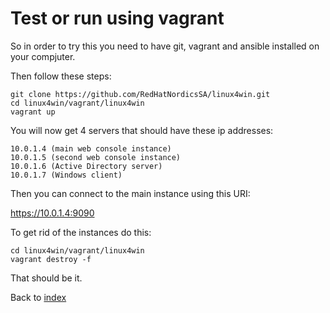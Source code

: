 # Test or run using vagrant

So in order to try this you need to have git, vagrant and ansible installed on your compjuter.

Then follow these steps:

```
git clone https://github.com/RedHatNordicsSA/linux4win.git
cd linux4win/vagrant/linux4win
vagrant up
```

You will now get 4 servers that should have these ip addresses:

```
10.0.1.4 (main web console instance)
10.0.1.5 (second web console instance)
10.0.1.6 (Active Directory server)
10.0.1.7 (Windows client)
```
Then you can connect to the main instance using this URI:

https://10.0.1.4:9090

To get rid of the instances do this:

```
cd linux4win/vagrant/linux4win
vagrant destroy -f
```

That should be it.

Back to [index](../README.md)